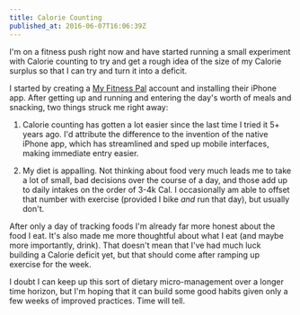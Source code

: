 ```yaml
---
title: Calorie Counting
published_at: 2016-06-07T16:06:39Z
---
```


I'm on a fitness push right now and have started running a small experiment
with Calorie counting to try and get a rough idea of the size of my Calorie
surplus so that I can try and turn it into a deficit.

I started by creating a [My Fitness Pal](https://www.myfitnesspal.com/) account
and installing their iPhone app. After getting up and running and entering the
day's worth of meals and snacking, two things struck me right away:

1. Calorie counting has gotten a lot easier since the last time I tried it 5+
   years ago. I'd attribute the difference to the invention of the native
   iPhone app, which has streamlined and sped up mobile interfaces, making
   immediate entry easier.

2. My diet is appalling. Not thinking about food very much leads me to take a
   lot of small, bad decisions over the course of a day, and those add up to
   daily intakes on the order of 3-4k Cal. I occasionally am able to offset
   that number with exercise (provided I bike _and_ run that day), but usually
   don't.

After only a day of tracking foods I'm already far more honest about the food I
eat. It's also made me more thoughtful about what I eat (and maybe more
importantly, drink). That doesn't mean that I've had much luck building a
Calorie deficit yet, but that should come after ramping up exercise for the
week.

I doubt I can keep up this sort of dietary micro-management over a longer time
horizon, but I'm hoping that it can build some good habits given only a few
weeks of improved practices. Time will tell.
